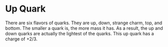 # Up Quark

There are six flavors of quarks. They are up, down, strange charm, top, and
bottom. The smaller a quark is, the more mass it has. As a result, the up and
down quarks are actually the lightest of the quarks. This up quark has a charge
of +2/3.
